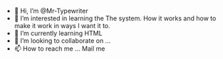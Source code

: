 - 👋 Hi, I’m @Mr-Typewriter
- 👀 I’m interested in learning the The system. How it works and how to make it work in ways I want it to. 
- 🌱 I’m currently learning HTML
- 💞️ I’m looking to collaborate on ...
- 📫 How to reach me ... Mail me        

<!---
Mr-Typewriter/Mr-Typewriter is a ✨ special ✨ repository because its `README.md` (this file) appears on your GitHub profile.
You can click the Preview link to take a look at your changes.
--->
